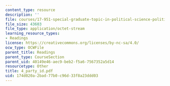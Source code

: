 ```yaml
---
content_type: resource
description: ''
file: courses/17-951-special-graduate-topic-in-political-science-political-behavior-fall-2005/174d020a2bad77b0c96d33f8a23ddd03_4_party_ID.pdf
file_size: 43603
file_type: application/octet-stream
learning_resource_types:
- Readings
license: https://creativecommons.org/licenses/by-nc-sa/4.0/
ocw_type: OCWFile
parent_title: Readings
parent_type: CourseSection
parent_uid: 40149e46-aec9-beb2-f5a6-7567352a5d14
resourcetype: Other
title: 4_party_id.pdf
uid: 174d020a-2bad-77b0-c96d-33f8a23ddd03
---
```

